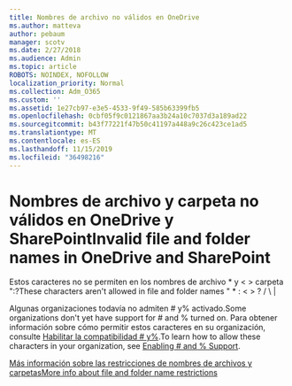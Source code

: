 ```yaml
---
title: Nombres de archivo no válidos en OneDrive
ms.author: matteva
author: pebaum
manager: scotv
ms.date: 2/27/2018
ms.audience: Admin
ms.topic: article
ROBOTS: NOINDEX, NOFOLLOW
localization_priority: Normal
ms.collection: Adm_O365
ms.custom: ''
ms.assetid: 1e27cb97-e3e5-4533-9f49-585b63399fb5
ms.openlocfilehash: 0cbf05f9c0121867aa3b24a10c7037d3a189ad22
ms.sourcegitcommit: b43f77221f47b50c41197a448a9c26c423ce1ad5
ms.translationtype: MT
ms.contentlocale: es-ES
ms.lasthandoff: 11/15/2019
ms.locfileid: "36498216"
---
```

# <a name="invalid-file-and-folder-names-in-onedrive-and-sharepoint"></a><span data-ttu-id="6f3c2-102">Nombres de archivo y carpeta no válidos en OneDrive y SharePoint</span><span class="sxs-lookup"><span data-stu-id="6f3c2-102">Invalid file and folder names in OneDrive and SharePoint</span></span>

<span data-ttu-id="6f3c2-103">Estos caracteres no se permiten en los nombres de archivo \* y \< \> carpeta ":?</span><span class="sxs-lookup"><span data-stu-id="6f3c2-103">These characters aren't allowed in file and folder names " \* : \< \> ?</span></span> <span data-ttu-id="6f3c2-104">/ \ |</span><span class="sxs-lookup"><span data-stu-id="6f3c2-104"></span></span> 
  
<span data-ttu-id="6f3c2-105">Algunas organizaciones todavía no admiten # y% activado.</span><span class="sxs-lookup"><span data-stu-id="6f3c2-105">Some organizations don't yet have support for # and % turned on.</span></span> <span data-ttu-id="6f3c2-106">Para obtener información sobre cómo permitir estos caracteres en su organización, consulte [Habilitar la compatibilidad # y%](https://go.microsoft.com/fwlink/?linkid=862611).</span><span class="sxs-lookup"><span data-stu-id="6f3c2-106">To learn how to allow these characters in your organization, see [Enabling # and % Support](https://go.microsoft.com/fwlink/?linkid=862611).</span></span> 
  
[<span data-ttu-id="6f3c2-107">Más información sobre las restricciones de nombres de archivos y carpetas</span><span class="sxs-lookup"><span data-stu-id="6f3c2-107">More info about file and folder name restrictions</span></span>](https://go.microsoft.com/fwlink/?linkid=866430)
  

